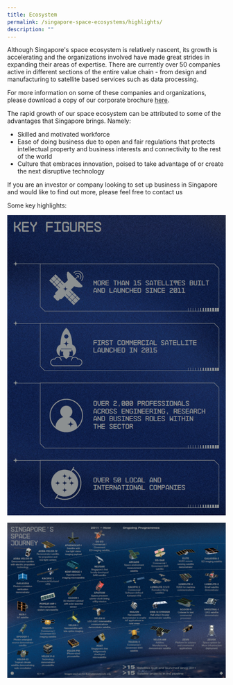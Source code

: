 ```yaml
---
title: Ecosystem
permalink: /singapore-space-ecosystems/highlights/
description: ""
---
```

Although Singapore's space ecosystem is relatively nascent, its growth is accelerating and the organizations involved have made great strides in expanding their areas of expertise. There are currently over 50 companies active in different sections of the entire value chain -  from design and manufacturing to satellite based services such as data processing.

For more information on some of these companies and organizations, please download a copy of our corporate brochure [here](/about-us/brochure/).

The rapid growth of our space ecosystem can be attributed to some of the advantages that Singapore brings. Namely:

- Skilled and motivated workforce
- Ease of doing business due to open and fair regulations that protects intellectual property and business interests and connectivity to the rest of the world
- Culture that embraces innovation, poised to take advantage of or create the next disruptive technology

If you are an investor or company looking to set up business in Singapore and would like to find out more, please feel free to contact us 

Some key highlights:

![Ecosystem highlight 1](/images/Space%20Ecosystem%20Highlight%201.png)

![Ecosystem Highlight 2](/images/Space%20Ecosystem%20Highlight%202.png)
